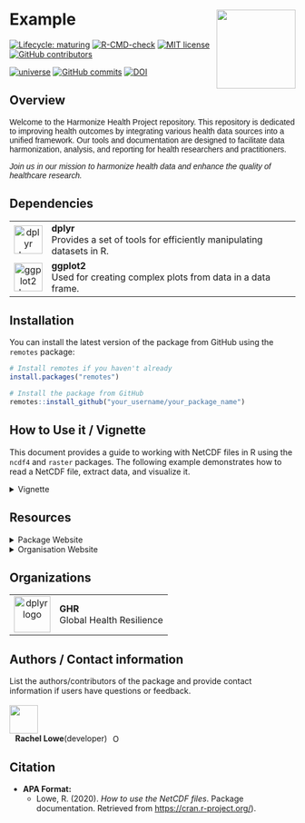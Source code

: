 # Example <a href='https://www.harmonize-tools.org/'><img src='https://harmonize-tools.github.io/harmonize-logo.png' align="right" height="139" /></a>

<!-- badges: start -->

[![Lifecycle:
maturing](https://img.shields.io/badge/lifecycle-maturing-blue.svg)](https://lifecycle.r-lib.org/articles/stages.html#maturing)
[![R-CMD-check](https://github.com/epiforecasts/EpiNow2/actions/workflows/R-CMD-check.yaml/badge.svg)](https://github.com/epiforecasts/EpiNow2/actions/workflows/R-CMD-check.yaml)
[![MIT
license](https://img.shields.io/badge/License-MIT-blue.svg)](https://github.com/epiforecasts/EpiNow2/blob/main/LICENSE.md/)
[![GitHub
contributors](https://img.shields.io/github/contributors/epiforecasts/EpiNow2)](https://github.com/epiforecasts/EpiNow2/graphs/contributors)

[![universe](https://epiforecasts.r-universe.dev/badges/EpiNow2)](http://epiforecasts.r-universe.dev/ui/#package:EpiNow2)
[![GitHub
commits](https://img.shields.io/github/commits-since/epiforecasts/EpiNow2/v1.4.0.svg?color=orange)](https://GitHub.com/epiforecasts/EpiNow2/commit/main/)
[![DOI](https://zenodo.org/badge/272995211.svg)](https://zenodo.org/badge/latestdoi/272995211)
<!-- badges: end -->

## Overview
<p style="font-family: Arial, sans-serif; font-size: 14px;">
  Welcome to the Harmonize Health Project repository. This repository is dedicated to improving health outcomes by integrating various health data sources into a unified framework. Our tools and documentation are designed to facilitate data harmonization, analysis, and reporting for health researchers and practitioners. 
</p>
<p style="font-family: Arial, sans-serif; font-size: 14px;">
  <em>Join us in our mission to harmonize health data and enhance the quality of healthcare research.</em>
</p>


## Dependencies

<table>
  <tr>
    <td align="center">
      <a href="https://cran.r-project.org/web/packages/dplyr/index.html" target="_blank">
        <img src="https://tidyverse.tidyverse.org/logo.png" height="50" alt="dplyr logo">
      </a>
    </td>
    <td align="left">
      <strong>dplyr</strong><br>
      Provides a set of tools for efficiently manipulating datasets in R.<br>
    </td>
  </tr>
  <tr>
    <td align="center">
      <a href="https://cran.r-project.org/web/packages/ggplot2/index.html" target="_blank">
        <img src="https://imgs.search.brave.com/7xErK1yv_WwEZ-syGmCUbH4n1THQcF7ukwTLS42zAyM/rs:fit:860:0:0/g:ce/aHR0cHM6Ly9yLWdy/YXBoLWdhbGxlcnku/Y29tL2ltZy9vdGhl/ci9nZ3Bsb3QySGV4/LmpwZw" height="50" alt="ggplot2 logo">
      </a>
    </td>
    <td align="left">
      <strong>ggplot2</strong><br>
      Used for creating complex plots from data in a data frame.<br>
    </td>
  </tr>
</table>



## Installation

You can install the latest version of the package from GitHub using the `remotes` package:

```R
# Install remotes if you haven't already
install.packages("remotes")

# Install the package from GitHub
remotes::install_github("your_username/your_package_name")
```

## How to Use it / Vignette

This document provides a guide to working with NetCDF files in R using the `ncdf4` and `raster` packages. The following example demonstrates how to read a NetCDF file, extract data, and visualize it.

<details>
<summary>
  Vignette
</summary>
  
## Prerequisites

Before running the script, ensure you have the necessary packages installed. You can install them using the following commands:

```r
install.packages("ncdf4")
install.packages("raster")
install.packages("ggplot2")
```

## R script
```r
# Load necessary libraries
library(ncdf4)
library(raster)
library(ggplot2)

# Set the path to your NetCDF file
nc_file <- "path/to/your/file.nc"

# Open the NetCDF file
nc <- nc_open(nc_file)

# Print the NetCDF file summary
print(nc)

# Extract data from a specific variable (e.g., 'temperature')
# Replace 'temperature' with the actual variable name in your NetCDF file
var_name <- "temperature"
temperature <- ncvar_get(nc, var_name)

# Get the dimensions of the data
lon <- ncvar_get(nc, "lon")
lat <- ncvar_get(nc, "lat")
time <- ncvar_get(nc, "time")

# Close the NetCDF file
nc_close(nc)

# Create a raster layer for the first time step (if applicable)
# Modify the indexing based on your data structure
r <- raster(t(temperature[,,1]), xmn=min(lon), xmx=max(lon), ymn=min(lat), ymx=max(lat), crs=CRS("+proj=longlat +datum=WGS84"))

# Plot the raster layer using base R plot
plot(r, main=paste("Temperature at Time Step 1"))

# Convert the raster to a data frame for ggplot2 visualization
r_df <- as.data.frame(r, xy=TRUE)

# Plot the raster layer using ggplot2
ggplot(r_df, aes(x=x, y=y, fill=layer)) +
  geom_raster() +
  coord_fixed() +
  scale_fill_viridis_c() +
  labs(title="Temperature at Time Step 1", x="Longitude", y="Latitude", fill="Temperature") +
  theme_minimal()
```
</details>

## Resources

<details>
<summary>
Package Website
</summary>

The [`example` website](https://cran.r-project.org/) package website includes a function reference, a model outline, and case studies using the package. The site mainly concerns the release version, but you can also find documentation for the latest development version.

</details>
<details>
<summary>
Organisation Website
</summary>

[Harmonize](https://www.harmonize-tools.org/) is an international develop cost-effective and reproducible digital tools for stakeholders in hotspots affected by a changing climate in Latin America & the Caribbean (LAC), including cities, small islands, highlands, and the Amazon rainforest.

The project consists of resources and [tools](https://harmonize-tools.github.io/) developed in conjunction with different teams from Brazil, Colombia, Dominican Republic, Peru and Spain.

</details>

## Organizations

<table>
  <tr>
    <td align="center">
      <a href="https://www.bsc.es/" target="_blank">
        <img src="https://imgs.search.brave.com/t_FUOTCQZmDh3ddbVSX1LgHYq4mzCxvVA8U_YHywMTc/rs:fit:500:0:0/g:ce/aHR0cHM6Ly9zb21t/YS5lcy93cC1jb250/ZW50L3VwbG9hZHMv/MjAyMi8wNC9CU0Mt/Ymx1ZS1zbWFsbC5q/cGc" height="64" alt="dplyr logo">
      </a>
    </td>
    <td align="left">
      <strong>GHR</strong><br>
      Global Health Resilience
    </td>
  </tr>
</table>


## Authors / Contact information

List the authors/contributors of the package and provide contact information if users have questions or feedback.
</br>
</br>
<a href="https://github.com/drrachellowe">
  <img src="https://imgs.search.brave.com/5LHcD0fArBHiqOOzb1AlCj7YGRHVMHCZcK_kYao0aos/rs:fit:500:0:0:0/g:ce/aHR0cHM6Ly9jZG4t/aWNvbnMtcG5nLmZy/ZWVwaWsuY29tLzI1/Ni80NjYxLzQ2NjEz/MTgucG5nP3NlbXQ9/YWlzX2h5YnJpZA" style="width: 50px; height: auto;" />
</a>
<span style="display: flex; align-items: center; margin-left: 10px;">
  <strong>Rachel Lowe</strong> (developer)
  <a href="https://orcid.org/0000-0003-3939-7343" style="margin-left: 10px;">
    <img src="https://orcid.org/sites/default/files/images/orcid_16x16.png" alt="ORCID" style="width: 16px; height: 16px;" />
  </a>
</span>

## Citation

- **APA Format:**
  - Lowe, R. (2020). *How to use the NetCDF files*. Package documentation. Retrieved from https://cran.r-project.org/).
